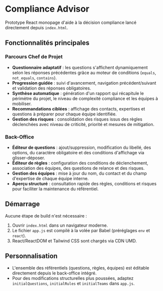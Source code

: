 # Compliance Advisor

Prototype React monopage d'aide à la décision compliance lancé directement depuis `index.html`.

## Fonctionnalités principales

### Parcours Chef de Projet
- **Questionnaire adaptatif** : les questions s'affichent dynamiquement selon les réponses précédentes grâce au moteur de conditions (`equals`, `not_equals`, `contains`).
- **Progression guidée** : suivi d'avancement, navigation précédent/suivant et validation des réponses obligatoires.
- **Synthèse automatique** : génération d'un rapport qui récapitule le périmètre du projet, le niveau de complexité compliance et les équipes à mobiliser.
- **Recommandations ciblées** : affichage des contacts, expertises et questions à préparer pour chaque équipe identifiée.
- **Gestion des risques** : consolidation des risques issus des règles déclenchées avec niveau de criticité, priorité et mesures de mitigation.

### Back-Office
- **Éditeur de questions** : ajout/suppression, modification du libellé, des options, du caractère obligatoire et des conditions d'affichage via glisser-déposer.
- **Éditeur de règles** : configuration des conditions de déclenchement, association des équipes, des questions de relance et des risques.
- **Gestion des équipes** : mise à jour du nom, du contact et du champ d'expertise de chaque équipe interne.
- **Aperçu structuré** : consultation rapide des règles, conditions et risques pour faciliter la maintenance du référentiel.

## Démarrage
Aucune étape de build n'est nécessaire :
1. Ouvrir `index.html` dans un navigateur moderne.
2. Le fichier `app.js` est compilé à la volée par Babel (préréglages `env` et `react`).
3. React/ReactDOM et Tailwind CSS sont chargés via CDN UMD.

## Personnalisation
- L'ensemble des référentiels (questions, règles, équipes) est éditable directement depuis le back-office intégré.
- Pour des modifications structurelles plus poussées, adaptez `initialQuestions`, `initialRules` et `initialTeams` dans `app.js`.
